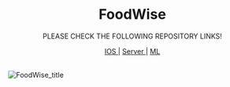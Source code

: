 <div align="center" id="top">     
  <h1 align="center">FoodWise</h1>
  <p align="center">PLEASE CHECK THE FOLLOWING REPOSITORY LINKS!</p>
  <A href = "https://github.com/Team-food-saver/FoodWise_Client" target = "https://github.com/Team-food-saver/FoodWise_Client" > IOS </A> | 
  <A href = "https://github.com/Team-food-saver/FoodWise-server" target = "https://github.com/Team-food-saver/FoodWise-server" > Server </A> |
  <A href = "https://github.com/Team-food-saver/FoodWise-ML" target = "https://github.com/Team-food-saver/FoodWise-ML" > ML </A>
</div> 

<br>

![FoodWise_title](https://user-images.githubusercontent.com/68195241/229980345-c5b2bd36-32a2-402f-a7eb-411a6846481a.png)